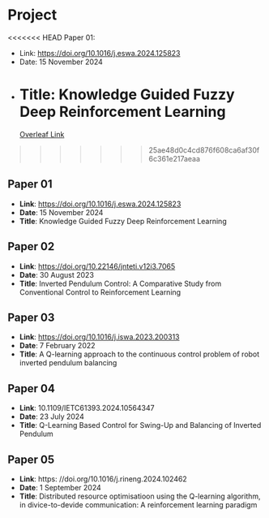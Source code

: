 # Project

<<<<<<< HEAD
Paper 01:

- Link: https://doi.org/10.1016/j.eswa.2024.125823
- Date: 15 November 2024
- Title: Knowledge Guided Fuzzy Deep Reinforcement Learning
  =======
  [Overleaf Link](https://www.overleaf.com/6325884828qqwywgsgqdvn#6c9168)

>>>>>>> 25ae48d0c4cd876f608ca6af30f6c361e217aeaa
>>>>>>>
>>>>>>
>>>>>
>>>>
>>>
>>

## Paper 01

- **Link**: https://doi.org/10.1016/j.eswa.2024.125823
- **Date**: 15 November 2024
- **Title**: Knowledge Guided Fuzzy Deep Reinforcement Learning

## Paper 02

- **Link**: https://doi.org/10.22146/jnteti.v12i3.7065
- **Date**: 30 August 2023
- **Title**: Inverted Pendulum Control: A Comparative Study from Conventional Control to Reinforcement Learning

## Paper 03

- **Link**: https://doi.org/10.1016/j.iswa.2023.200313
- **Date**: 7 February 2022
- **Title**: A Q-learning approach to the continuous control problem of robot inverted pendulum balancing

## Paper 04

- **Link**: 10.1109/IETC61393.2024.10564347
- **Date**: 23 July 2024
- **Title**: Q-Learning Based Control for Swing-Up and Balancing of Inverted Pendulum

## Paper 05

- **Link**: https: //doi.org/10.1016/j.rineng.2024.102462
- **Date**: 1 September 2024
- **Title**: Distributed resource optimisatioon using the Q-learning algorithm, in divice-to-devide communication: A reinforcement learning paradigm
